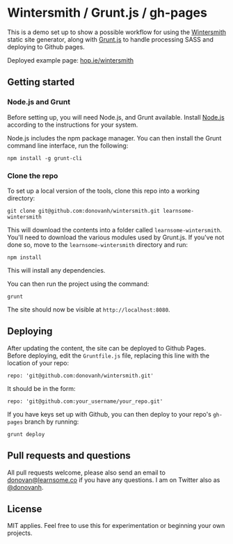 # Wintersmith / Grunt.js / gh-pages

This is a demo set up to show a possible workflow for using the [Wintersmith](http://wintersmith.io) static site generator, along with [Grunt.js](http://gruntjs.com/) to handle processing SASS and deploying to Github pages.

Deployed example page: [hop.ie/wintersmith](http://hop.ie/wintersmith)

## Getting started

### Node.js and Grunt

Before setting up, you will need Node.js, and Grunt available. Install [Node.js](http://nodejs.org/) according to the instructions for your system.

Node.js includes the npm package manager. You can then install the Grunt command line interface, run the following:

	npm install -g grunt-cli

### Clone the repo

To set up a local version of the tools, clone this repo into a working directory:

	git clone git@github.com:donovanh/wintersmith.git learnsome-wintersmith

This will download the contents into a folder called `learnsome-wintersmith`. You'll need to download the various modules used by Grunt.js. If you've not done so, move to the `learnsome-wintersmith` directory and run:

	npm install

This will install any dependencies.

You can then run the project using the command:

	grunt

The site should now be visible at `http://localhost:8080`.

## Deploying

After updating the content, the site can be deployed to Github Pages. Before deploying, edit the `Gruntfile.js` file, replacing this line with the location of your repo:

	repo: 'git@github.com:donovanh/wintersmith.git'

It should be in the form:

	repo: 'git@github.com:your_username/your_repo.git'

If you have keys set up with Github, you can then deploy to your repo's `gh-pages` branch by running:

	grunt deploy

## Pull requests and questions

All pull requests welcome, please also send an email to donovan@learnsome.co if you have any questions. I am on Twitter also as [@donovanh](http://twitter.com/donovanh).

## License

MIT applies. Feel free to use this for experimentation or beginning your own projects.

